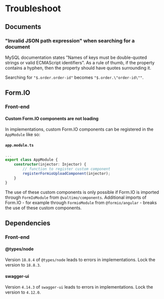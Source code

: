 # Troubleshoot

## Documents

### "Invalid JSON path expression" when searching for a document

MySQL documentation states "Names of keys must be double-quoted strings or valid ECMAScript identifiers". As a rule of
thumb, if the property contains a hyphen, then the property should have quotes surrounding it.

Searching for `"$.order.order-id"` becomes `"$.order.\"order-id\""`.

## Form.IO

### Front-end

#### Custom Form.IO components are not loading

In implementations, custom Form.IO components can be registered in the `AppModule` like so:

#### **`app.module.ts`**

```typescript
...
export class AppModule {
    constructor(injector: Injector) {
        // function to register custom component
        registerFormioUploadComponent(injector);
    }
}
```

The use of these custom components is only possible if Form.IO is imported through `FormIoModule` from 
`@valtimo/components`. Additional imports of Form.IO - for example through `FormioModule` from `@formio/angular` -
breaks the use of these custom components.

## Dependencies

### Front-end

#### @types/node

Version `18.8.4` of `@types/node` leads to errors in implementations. Lock the version to `18.8.3`.

#### swagger-ui

Version `4.14.3` of `swagger-ui` leads to errors in implementations. Lock the version to `4.12.0`.


